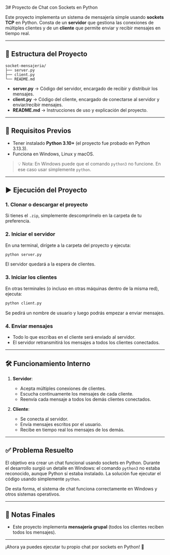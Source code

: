 3# Proyecto de Chat con Sockets en Python

Este proyecto implementa un sistema de mensajería simple usando **sockets TCP** en Python. Consta de un **servidor** que gestiona las conexiones de múltiples clientes y de un **cliente** que permite enviar y recibir mensajes en tiempo real.

---

## 📂 Estructura del Proyecto

```
socket-mensajeria/
├── server.py
├── client.py
└── README.md
```

* **server.py** → Código del servidor, encargado de recibir y distribuir los mensajes.
* **client.py** → Código del cliente, encargado de conectarse al servidor y enviar/recibir mensajes.
* **README.md** → Instrucciones de uso y explicación del proyecto.

---

## 🚀 Requisitos Previos

* Tener instalado **Python 3.10+** (el proyecto fue probado en Python 3.13.3).
* Funciona en Windows, Linux y macOS.

> 💡 Nota: En Windows puede que el comando `python3` no funcione. En ese caso usar simplemente `python`.

---

## ▶️ Ejecución del Proyecto

### 1. Clonar o descargar el proyecto

Si tienes el `.zip`, simplemente descomprímelo en la carpeta de tu preferencia.

### 2. Iniciar el servidor

En una terminal, dirígete a la carpeta del proyecto y ejecuta:

```bash
python server.py
```

El servidor quedará a la espera de clientes.

### 3. Iniciar los clientes

En otras terminales (o incluso en otras máquinas dentro de la misma red), ejecuta:

```bash
python client.py
```

Se pedirá un nombre de usuario y luego podrás empezar a enviar mensajes.

### 4. Enviar mensajes

* Todo lo que escribas en el cliente será enviado al servidor.
* El servidor retransmitirá los mensajes a todos los clientes conectados.

---

## 🛠️ Funcionamiento Interno

1. **Servidor**:

   * Acepta múltiples conexiones de clientes.
   * Escucha continuamente los mensajes de cada cliente.
   * Reenvía cada mensaje a todos los demás clientes conectados.

2. **Cliente**:

   * Se conecta al servidor.
   * Envía mensajes escritos por el usuario.
   * Recibe en tiempo real los mensajes de los demás.

---

## ✅ Problema Resuelto

El objetivo era crear un chat funcional usando sockets en Python. Durante el desarrollo surgió un detalle en Windows: el comando `python3` no estaba reconocido, aunque Python sí estaba instalado. La solución fue ejecutar el código usando simplemente `python`.

De esta forma, el sistema de chat funciona correctamente en Windows y otros sistemas operativos.

---

## 📌 Notas Finales

* Este proyecto implementa **mensajería grupal** (todos los clientes reciben todos los mensajes).

---

¡Ahora ya puedes ejecutar tu propio chat por sockets en Python! 🎉
